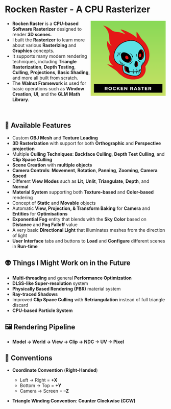 # **Rocken Raster - A CPU Rasterizer**

<img align="right" alt="Coding" width="235" src="RockenRaster/Assets/logo.png">

* **Rocken Raster** is a **CPU-based Software Rasterizer** designed to render **3D scenes**.
* I built the **Rasterizer** to learn more about various **Rasterizing** and **Graphics** concepts.
* It supports many modern rendering techniques, including **Triangle Rasterization**, **Depth Testing**, **Culling**, **Projections**, **Basic Shading**, and more all built from scratch.
* The **Walnut Framework** is used for basic operations such as **Window Creation**, **UI**, and the **GLM Math Library**.

<br>

## 🐉 **Available Features**

- Custom **OBJ Mesh** and **Texture Loading**  
- **3D Rasterization** with support for both **Orthographic** and **Perspective projection**  
- Multiple **Culling Techniques**: **Backface Culling**, **Depth Test Culling**, and **Clip Space Culling**  
- **Scene Creation** with **multiple objects**  
- **Camera Controls**: **Movement**, **Rotation**, **Panning**, **Zooming**, **Camera Speed**
- Different **View Modes** such as **Lit**, **Unlit**, **Triangulate**, **Depth**, and **Normal**  
- **Material System** supporting both **Texture-based** and **Color-based** rendering  
- Concept of **Static** and **Movable** objects  
- Automatic **View, Projection, & Transform Baking** for **Camera** and **Entities** for **Optimisations**  
- **Exponential Fog** entity that blends with the **Sky Color** based on **Distance** and **Fog Falloff** value
- A very basic **Directional Light** that illuminates meshes from the direction of light
- **User Interface** tabs and buttons to **Load** and **Configure** different scenes in **Run-time**

## 👽 **Things I Might Work on in the Future**

- **Multi-threading** and general **Performance Optimization**
- **DLSS-like Super-resolution** system  
- **Physically Based Rendering (PBR)** material system  
- **Ray-traced Shadows**  
- Improved **Clip Space Culling** with **Retriangulation** instead of full triangle discard  
- **CPU-based Particle System**

## 🖼️ **Rendering Pipeline**
   - **Model → World → View → Clip → NDC → UV → Pixel**
 
## 🧭 **Conventions**

- **Coordinate Convention** (**Right-Handed**)  
   - Left → Right = **+X**  
   - Bottom → Top = **+Y**  
   - Camera → Screen = **–Z**

- **Triangle Winding Convention**: **Counter Clockwise (CCW)**
